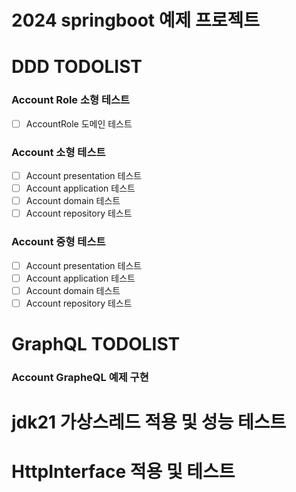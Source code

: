 # 2024 springboot 예제 프로젝트

# DDD TODOLIST

### Account Role 소형 테스트
- [ ] AccountRole 도메인 테스트

### Account 소형 테스트
- [ ] Account presentation 테스트
- [ ] Account application 테스트
- [ ] Account domain 테스트
- [ ] Account repository 테스트

### Account 중형 테스트
- [ ] Account presentation 테스트
- [ ] Account application 테스트
- [ ] Account domain 테스트
- [ ] Account repository 테스트

# GraphQL TODOLIST

### Account GrapheQL 예제 구현

# jdk21 가상스레드 적용 및 성능 테스트

# HttpInterface 적용 및 테스트

